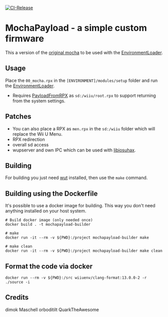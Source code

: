[![CI-Release](https://github.com/wiiu-env/MochaPayload/actions/workflows/ci.yml/badge.svg)](https://github.com/wiiu-env/MochaPayload/actions/workflows/ci.yml)

# MochaPayload - a simple custom firmware
This a version of the [original mocha](https://github.com/dimok789/mocha) to be used with the [EnvironmentLoader](https://github.com/wiiu-env/EnvironmentLoader).

## Usage
Place the `00_mocha.rpx` in the `[ENVIRONMENT]/modules/setup` folder and run the [EnvironmentLoader](https://github.com/wiiu-env/EnvironmentLoader).
- Requires [PayloadFromRPX](https://github.com/wiiu-env/PayloadFromRPX) as `sd:/wiiu/root.rpx` to support returning from the system settings.

## Patches
- You can also place a RPX as `men.rpx` in the `sd:/wiiu` folder which will replace the Wii U Menu.
- RPX redirection
- overall sd access
- wupserver and own IPC which can be used with [libiosuhax](https://github.com/wiiu-env/libiosuhax).

## Building

For building you just need [wut](https://github.com/devkitPro/wut/) installed, then use the `make` command.

## Building using the Dockerfile

It's possible to use a docker image for building. This way you don't need anything installed on your host system.

```
# Build docker image (only needed once)
docker build . -t mochapayload-builder

# make 
docker run -it --rm -v ${PWD}:/project mochapayload-builder make

# make clean
docker run -it --rm -v ${PWD}:/project mochapayload-builder make clean
```

## Format the code via docker

`docker run --rm -v ${PWD}:/src wiiuenv/clang-format:13.0.0-2 -r ./source -i`

## Credits
dimok
Maschell
orboditilt
QuarkTheAwesome